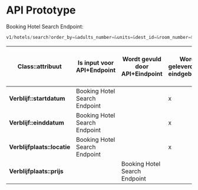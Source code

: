 # API Prototype

Booking Hotel Search Endpoint: 

```jsx
v1/hotels/search?order_by=&adults_number=&units=&dest_id=&room_number=&checkin_date=&include_adjacency=&filter_by_currency=&locale=&dest_type=&checkout_date=
```

| **Class::attribuut** | **Is input voor API+Endpoint** | **Wordt gevuld door API+Eindpoint** | **Wordt geleverd door eindgebruiker** | **Moet worden opgeslagen in de applicatie** |
| --- | --- | --- | --- | --- |
| **Verblijf::startdatum** | Booking Hotel Search Endpoint |  | x |  |
| **Verblijf::einddatum** | Booking Hotel Search Endpoint |  | x |  |
| **Verblijfplaats::locatie** | Booking Hotel Search Endpoint |  | x |  |
| **Verblijfplaats::prijs** |  | Booking Hotel Search Endpoint |  |  |